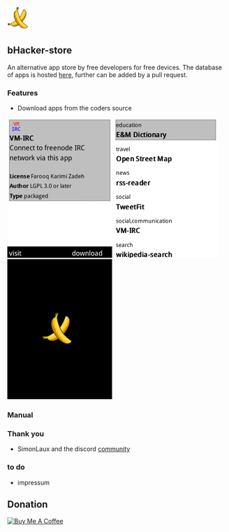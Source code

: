 ![logo](/images/logo.png) 

## bHacker-store

An alternative app store by free developers for free devices.
The database of apps is hosted [here](https://banana-hackers.gitlab.io/store-db), further can be added by a pull request.

### Features
+ Download apps from the coders source


![image-1](/images/image-1.png)
![image-2](/images/image-2.png)
![image-3](/images/image-3.png)


### Manual


### Thank you
+ SimonLaux and the discord [community](https://discord.gg/t2CBPb)

### to do
+ impressum

## Donation
<a href="https://www.buymeacoffee.com/vj6Q8lR" target="_blank"><img src="https://cdn.buymeacoffee.com/buttons/lato-orange.png" alt="Buy Me A Coffee" style="height: 25px !important;width: 108px !important;" ></a>